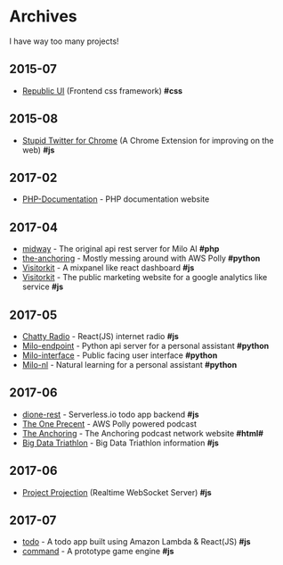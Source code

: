 # Archives
I have way too many projects!

## 2015-07
- [Republic UI](2017-04/Republic-UI/source) (Frontend css framework) **#css**

## 2015-08
- [Stupid Twitter for Chrome](2017-04/Stupid-Twitter-Chrome/source) (A Chrome Extension for improving on the web) **#js**

## 2017-02
- [PHP-Documentation](2017-02/PHP-Documentation/source) - PHP documentation website

## 2017-04
- [midway](2017-04/midway/source) - The original api rest server for Milo AI **#php**
- [the-anchoring](2017-04/the-anchoring/source) - Mostly messing around with AWS Polly **#python**
- [Visitorkit](2017-04/visitorkit/source) - A mixpanel like react dashboard **#js**
- [Visitorkit](2017-04/visitorkit-marketing/source) - The public marketing website for a google analytics like service **#js**

## 2017-05
- [Chatty Radio](2017-05/chattyradio/source) - React(JS) internet radio **#js**
- [Milo-endpoint](2017-05/milo-endpoints/source) - Python api server for a personal assistant **#python**
- [Milo-interface](2017-05/milo-interface/source) - Public facing user interface **#python**
- [Milo-nl](2017-05/milo-nl/source) - Natural learning for a personal assistant **#python**

## 2017-06
- [dione-rest](2017-06/dione-rest/source) - Serverless.io todo app backend **#js**
- [The One Precent](2017-06/TheOnePrecent/source) - AWS Polly powered podcast
- [The Anchoring](2017-06/TheAnchoringDotCom/source) - The Anchoring podcast network website **#html#**
- [Big Data Triathlon](2017-06/BigDataTriathlon/source) -  Big Data Triathlon information **#js**

## 2017-06
- [Project Projection](2017-06/project-projection/source) (Realtime WebSocket Server) **#js**

## 2017-07
- [todo](2017-07/todo/source) - A todo app built using Amazon Lambda & React(JS) **#js**
- [command](2017-07/command/source) - A prototype game engine **#js**
